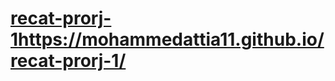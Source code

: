 # [recat-prorj-1](https://mohammedattia11.github.io/recat-prorj-1/)https://mohammedattia11.github.io/recat-prorj-1/
